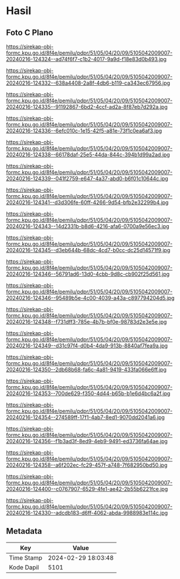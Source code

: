 # Hasil

## Foto C Plano

https://sirekap-obj-formc.kpu.go.id/8f4e/pemilu/pdpr/51/05/04/20/09/5105042009007-20240216-124324--ad74f6f7-c1b2-4017-9a9d-f18e83d0b493.jpg

https://sirekap-obj-formc.kpu.go.id/8f4e/pemilu/pdpr/51/05/04/20/09/5105042009007-20240216-124332--638a4408-2a8f-4db6-b119-ca343ec67956.jpg

https://sirekap-obj-formc.kpu.go.id/8f4e/pemilu/pdpr/51/05/04/20/09/5105042009007-20240216-124335--91192867-6bd2-4ccf-ad2a-8f87eb7d292a.jpg

https://sirekap-obj-formc.kpu.go.id/8f4e/pemilu/pdpr/51/05/04/20/09/5105042009007-20240216-124336--6efc010c-1e15-42f5-a81e-73f1c0ea6af3.jpg

https://sirekap-obj-formc.kpu.go.id/8f4e/pemilu/pdpr/51/05/04/20/09/5105042009007-20240216-124338--66178daf-25e5-44da-844c-394b1d99a2ad.jpg

https://sirekap-obj-formc.kpu.go.id/8f4e/pemilu/pdpr/51/05/04/20/09/5105042009007-20240216-124339--041f2759-e647-4a37-abd0-b6f01c10644c.jpg

https://sirekap-obj-formc.kpu.go.id/8f4e/pemilu/pdpr/51/05/04/20/09/5105042009007-20240216-124341--d3d306fe-60ff-4266-9d54-bfb2e32299b4.jpg

https://sirekap-obj-formc.kpu.go.id/8f4e/pemilu/pdpr/51/05/04/20/09/5105042009007-20240216-124343--14d2331b-b8d6-4216-afa6-0700a9e56ec3.jpg

https://sirekap-obj-formc.kpu.go.id/8f4e/pemilu/pdpr/51/05/04/20/09/5105042009007-20240216-124345--d3eb644b-68dc-4cd7-b0cc-dc25d14571f9.jpg

https://sirekap-obj-formc.kpu.go.id/8f4e/pemilu/pdpr/51/05/04/20/09/5105042009007-20240216-124346--56791ad6-13d0-4cbb-9d8c-cb902f25d561.jpg

https://sirekap-obj-formc.kpu.go.id/8f4e/pemilu/pdpr/51/05/04/20/09/5105042009007-20240216-124346--95489b5e-4c00-4039-a43a-c897794204d5.jpg

https://sirekap-obj-formc.kpu.go.id/8f4e/pemilu/pdpr/51/05/04/20/09/5105042009007-20240216-124348--f731dff3-785e-4b7b-bf0e-98783d2e3e5e.jpg

https://sirekap-obj-formc.kpu.go.id/8f4e/pemilu/pdpr/51/05/04/20/09/5105042009007-20240216-124349--d31c97f4-d0b4-4da9-913b-8840af7fea9a.jpg

https://sirekap-obj-formc.kpu.go.id/8f4e/pemilu/pdpr/51/05/04/20/09/5105042009007-20240216-124350--2db68b68-fa6c-4a81-9419-433fa066e6ff.jpg

https://sirekap-obj-formc.kpu.go.id/8f4e/pemilu/pdpr/51/05/04/20/09/5105042009007-20240216-124353--700de629-f350-4d44-b65b-b1e6d4bc6a2f.jpg

https://sirekap-obj-formc.kpu.go.id/8f4e/pemilu/pdpr/51/05/04/20/09/5105042009007-20240216-124354--274589ff-17f1-4ab7-8ed1-9070dd2041a6.jpg

https://sirekap-obj-formc.kpu.go.id/8f4e/pemilu/pdpr/51/05/04/20/09/5105042009007-20240216-124356--f1b3ad3f-8ed9-4eb9-9491-ed3736fa64ae.jpg

https://sirekap-obj-formc.kpu.go.id/8f4e/pemilu/pdpr/51/05/04/20/09/5105042009007-20240216-124358--a6f202ec-fc29-457f-a748-7f682950bd50.jpg

https://sirekap-obj-formc.kpu.go.id/8f4e/pemilu/pdpr/51/05/04/20/09/5105042009007-20240216-124400--c0767907-6529-4fe1-ae42-2b55b6221fce.jpg

https://sirekap-obj-formc.kpu.go.id/8f4e/pemilu/pdpr/51/05/04/20/09/5105042009007-20240216-124330--adcdb183-d6ff-4062-abda-9988983e114c.jpg


## Metadata

| Key        | Value               |
| ---------- | ------------------- |
| Time Stamp | 2024-02-29 18:03:48 |
| Kode Dapil | 5101                |



